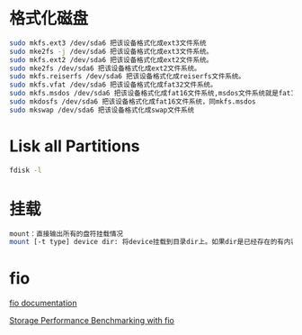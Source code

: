 # 格式化磁盘
```bash
sudo mkfs.ext3 /dev/sda6 把该设备格式化成ext3文件系统
sudo mke2fs -j /dev/sda6 把该设备格式化成ext3文件系统。  
sudo mkfs.ext2 /dev/sda6 把该设备格式化成ext2文件系统。  
sudo mke2fs /dev/sda6 把该设备格式化成ext2文件系统。  
sudo mkfs.reiserfs /dev/sda6 把该设备格式化成reiserfs文件系统。  
sudo mkfs.vfat /dev/sda6 把该设备格式化成fat32文件系统。  
sudo mkfs.msdos /dev/sda6 把该设备格式化成fat16文件系统,msdos文件系统就是fat16。  
sudo mkdosfs /dev/sda6 把该设备格式化成fat16文件系统，同mkfs.msdos  
sudo mkswap /dev/sda6 把该设备格式化成swap文件系统
```

# Lisk all Partitions

```bash
fdisk -l
```

# 挂载
```bash
mount：直接输出所有的盘符挂载情况
mount [-t type] device dir: 将device挂载到目录dir上。如果dir是已经存在的有内容的目录，那么新挂载的盘会暂时替换原有的内容，这时候只需要使用命令 umount卸载disk即可。
```


# fio

[fio documentation](https://fio.readthedocs.io/en/latest/fio_doc.html)

[Storage Performance Benchmarking with fio](https://thesanguy.com/2018/01/24/storage-performance-benchmarking-with-fio/)